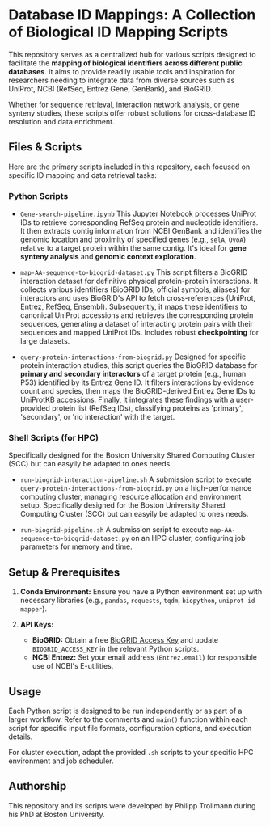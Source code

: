 # Database ID Mappings: A Collection of Biological ID Mapping Scripts

This repository serves as a centralized hub for various scripts designed to facilitate the **mapping of biological identifiers across different public databases**. It aims to provide readily usable tools and inspiration for researchers needing to integrate data from diverse sources such as UniProt, NCBI (RefSeq, Entrez Gene, GenBank), and BioGRID.

Whether for sequence retrieval, interaction network analysis, or gene synteny studies, these scripts offer robust solutions for cross-database ID resolution and data enrichment.

## Files & Scripts

Here are the primary scripts included in this repository, each focused on specific ID mapping and data retrieval tasks:

### Python Scripts

*   `Gene-search-pipeline.ipynb`
    This Jupyter Notebook processes UniProt IDs to retrieve corresponding RefSeq protein and nucleotide identifiers. It then extracts contig information from NCBI GenBank and identifies the genomic location and proximity of specified genes (e.g., `selA`, `OvoA`) relative to a target protein within the same contig. It's ideal for **gene synteny analysis** and **genomic context exploration**.

*   `map-AA-sequence-to-biogrid-dataset.py`
    This script filters a BioGRID interaction dataset for definitive physical protein-protein interactions. It collects various identifiers (BioGRID IDs, official symbols, aliases) for interactors and uses BioGRID's API to fetch cross-references (UniProt, Entrez, RefSeq, Ensembl). Subsequently, it maps these identifiers to canonical UniProt accessions and retrieves the corresponding protein sequences, generating a dataset of interacting protein pairs with their sequences and mapped UniProt IDs. Includes robust **checkpointing** for large datasets.

*   `query-protein-interactions-from-biogrid.py`
    Designed for specific protein interaction studies, this script queries the BioGRID database for **primary and secondary interactors** of a target protein (e.g., human P53) identified by its Entrez Gene ID. It filters interactions by evidence count and species, then maps the BioGRID-derived Entrez Gene IDs to UniProtKB accessions. Finally, it integrates these findings with a user-provided protein list (RefSeq IDs), classifying proteins as 'primary', 'secondary', or 'no interaction' with the target.

### Shell Scripts (for HPC)
 Specifically designed for the Boston University Shared Computing Cluster (SCC) but can easyily be adapted to ones needs.

*   `run-biogrid-interaction-pipeline.sh`
    A submission script to execute `query-protein-interactions-from-biogrid.py` on a high-performance computing cluster, managing resource allocation and environment setup. Specifically designed for the Boston University Shared Computing Cluster (SCC) but can easyily be adapted to ones needs.

*   `run-biogrid-pipeline.sh`
    A submission script to execute `map-AA-sequence-to-biogrid-dataset.py` on an HPC cluster, configuring job parameters for memory and time.

## Setup & Prerequisites

1.  **Conda Environment:**
    Ensure you have a Python environment set up with necessary libraries (e.g., `pandas`, `requests`, `tqdm`, `biopython`, `uniprot-id-mapper`).

2.  **API Keys:**
    *   **BioGRID:** Obtain a free [BioGRID Access Key](https://thebiogrid.org/services.php) and update `BIOGRID_ACCESS_KEY` in the relevant Python scripts.
    *   **NCBI Entrez:** Set your email address (`Entrez.email`) for responsible use of NCBI's E-utilities.

## Usage

Each Python script is designed to be run independently or as part of a larger workflow. Refer to the comments and `main()` function within each script for specific input file formats, configuration options, and execution details.

For cluster execution, adapt the provided `.sh` scripts to your specific HPC environment and job scheduler.

## Authorship

This repository and its scripts were developed by Philipp Trollmann during his PhD at Boston University.
